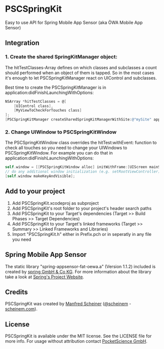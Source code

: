 # PSCSpringKit

Easy to use API for Spring Mobile App Sensor (aka ÖWA Mobile App Sensor)

## Integration

### 1. Create the shared SpringKitManager object:

The hitTestClasses-Array defines on which classes and subclasses a count should performed when an object of them is tapped. So in the most cases it's enough to let PSCSpringKitManager react on UIControl and subclasses.

Best time to create the PSCSpringKitManager is in application:didFinishLaunchingWithOptions:

```objective-c
NSArray *hitTestClasses = @[
    [UIControl class],
    [MyViewToCheckForTouches class]
];
[PSCSpringKitManager createSharedSpringKitManagerWithSite:@"mySite" application:@"myApplication" path:@"myPath" hitTestClasses:hitTestClasses];
```

### 2. Change UIWindow to PSCSpringKitWindow

The PSCSpringKitWindow class overrides the hitTest:withEvent: function to check all touches so you need to change your UIWindows to PSCSpringKitWindow. For example you can do that in application:didFinishLaunchingWithOptions:

```objective-c 
self.window = [[PSCSpringKitWindow alloc] initWithFrame:[UIScreen mainScreen].bounds];
// do any additional window initialization (e.g. setRootViewController)
[self.window makeKeyAndVisible];
```

## Add to your project

1. Add PSCSpringKit.xcodeproj as subproject
2. Add PSCSpringKit's root folder to your project's header search paths
3. Add PSCSpringKit to your Target's dependencies (Target >> Build Phases >> Target Dependencies)
4. Add PSCSpringKit to your Target's linked frameworks (Target >> Summary >> Linked Frameworks and Libraries)
5. Import "PSCSpringKit.h" either in Prefix.pch or in seperatly in any file you need

## Spring Mobile App Sensor

The static library "spring-appsensor-fat-oewa.a" (Version 1.1.2) included is created by [spring GmbH & Co KG](http://www.spring.de). For more information about the library take a look at [Spring's Project Website](https://confluence.spring.de/pages/viewpage.action?pageId=26902687).

## Credits

PSCSpringKit was created by [Manfred Scheiner](https://github.com/scheinem/) ([@scheinem](http://twitter.com/scheinem) - [scheinem.com](http://scheinem.com)).

## License

PSCSpringKit is available under the MIT license. See the LICENSE file for more info.
For usage without attribution contact [PocketScience GmbH](mailto:office@procketscience.com).